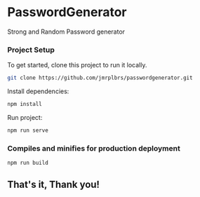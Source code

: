 # PasswordGenerator

Strong and Random Password generator

### Project Setup

To get started, clone this project to run it locally.

```bash
git clone https://github.com/jmrplbrs/passwordgenerator.git
```

Install dependencies:

```bash
npm install
```

Run project:

```bash
npm run serve
```

### Compiles and minifies for production deployment
```bash
npm run build
```

## That's it, Thank you!
